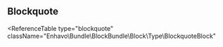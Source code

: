 ## Blockquote

<ReferenceTable
type="blockquote"
className="Enhavo\Bundle\BlockBundle\Block\Type\BlockquoteBlock"
>
</ReferenceTable>
